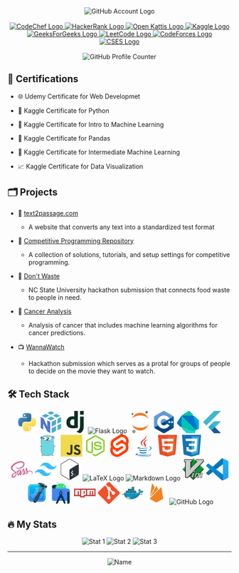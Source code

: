 <div align=center>
	<img src="https://avatars.githubusercontent.com/u/82526791?s=400&u=29d434fef6445b2dc56fe2a2da1bea4c166fa9c6&v=4" alt="GitHub Account Logo" width=100 height=100>
	<br>
	<br>
	<div style="display: flex; justify-content: space-between; align-items: center">
		<div class="main_links">
			<a href="https://www.codechef.com/users/gapprog">
				<img src="https://i.pinimg.com/originals/c5/d9/fc/c5d9fc1e18bcf039f464c2ab6cfb3eb6.jpg" alt="CodeChef Logo" width=50 height=50>
			</a>
			<a href="https://www.hackerrank.com/profile/gpprog">
				<img src="https://upload.wikimedia.org/wikipedia/commons/thumb/4/40/HackerRank_Icon-1000px.png/800px-HackerRank_Icon-1000px.png" alt="HackerRank Logo" width=50 height=50>
			</a>
			<a href="https://open.kattis.com/users/4kvs4xs9">
				<img src="https://open.kattis.com/images/site-logo?v=50ef049acd5158e8b1df78aea2008ba3" alt="Open Kattis Logo" width=50 height=50>
			</a>
			<a href="https://www.kaggle.com/gboxpro">
				<img src="https://cdn4.iconfinder.com/data/icons/logos-and-brands/512/189_Kaggle_logo_logos-512.png" alt="Kaggle Logo" width=50 height=50>
			</a>
			<a href="https://auth.geeksforgeeks.org/user/gpprog">
				<img src="https://upload.wikimedia.org/wikipedia/commons/thumb/4/43/GeeksforGeeks.svg/2560px-GeeksforGeeks.svg.png" alt="GeeksForGeeks Logo" width=85 height=50>
			</a>
			<a href="https://leetcode.com/gpprog/">
				<img src="https://leetcode.com/static/images/LeetCode_logo_rvs.png" alt="LeetCode Logo" width=50 height=50>
			</a>
			<a href="https://codeforces.com/profile/gpprog">
				<img src="https://cdn.iconscout.com/icon/free/png-256/code-forces-3629285-3031869.png" alt="CodeForces Logo" width=50 height=50>
			</a>
			<a href="https://cses.fi/user/146769">
				<img src="https://cses.fi/logo.png" alt="CSES Logo" width=120 height=60>
			</a>
		</div>
	</div>
	<br>
	<div style="display: flex; justify-content: center; align-items: center">
		<img src="https://komarev.com/ghpvc/?username=gap-prog&color=brightgreen&style=flat" alt="GitHub Profile Counter">
	</div>
</div>

## 🌟 Certifications

- 🌐 Udemy Certificate for Web Developmet

- 🐍 Kaggle Certificate for Python

- 🤖 Kaggle Certificate for Intro to Machine Learning

- 🐼 Kaggle Certificate for Pandas

- 🧠 Kaggle Certificate for Intermediate Machine Learning

- 📈 Kaggle Certificate for Data Visualization

## 🗂 Projects

- 📓 <a href="https://text2passage.com">text2passage.com</a>
	- A website that converts any text into a standardized test format

- 🥇 <a href="https://github.com/gap-prog/Competitive-Programming">Competitive Programming Repository</a>
	- A collection of solutions, tutorials, and setup settings for competitive programming.

- 🥫 <a href="https://github.com/gap-prog/Dont-Waste">Don't Waste</a>
	- NC State University hackathon submission that connects food waste to people in need.

- 🧬 <a href="https://github.com/gap-prog/Cancer-Analysis-2021">Cancer Analysis</a>
	- Analysis of cancer that includes machine learning algorithms for cancer predictions.

- 📺 <a href="https://github.com/gap-prog/Wanna-Watch">WannaWatch</a>
	- Hackathon submission which serves as a protal for groups of people to decide on the movie they want to watch.

## :hammer_and_wrench: Tech Stack

<div align=center>
	<img src="https://github.com/devicons/devicon/blob/master/icons/python/python-original.svg" alt="Python Logo" width=50 height=50>
	<img src="https://github.com/devicons/devicon/blob/master/icons/numpy/numpy-original.svg" alt="Numpy Logo" width=50 height=50>
	<img src="https://github.com/devicons/devicon/blob/master/icons/django/django-plain.svg" alt="Django Logo" width=50 height=50>
	<img src="https://miro.medium.com/max/438/1*0G5zu7CnXdMT9pGbYUTQLQ.png" alt="Flask Logo" width=75 height=50>
	<img src="https://github.com/devicons/devicon/blob/master/icons/jupyter/jupyter-original.svg" alt="Jupyter Logo" width=50 height=50>
	<img src="https://github.com/devicons/devicon/blob/master/icons/cplusplus/cplusplus-original.svg" alt="C++ Logo" width=50 height=50>
	<img src="https://github.com/devicons/devicon/blob/master/icons/dart/dart-original.svg" alt="Dart Logo" width=50 height=50>
	<img src="https://github.com/devicons/devicon/blob/master/icons/flutter/flutter-original.svg" alt="Flutter Logo" width=50 height=50>
	<img src="https://github.com/devicons/devicon/blob/master/icons/go/go-original.svg" alt="GoLang Logo" width=50 height=50>
	<img src="https://github.com/devicons/devicon/blob/master/icons/javascript/javascript-original.svg" alt="JavaScript Logo" width=50 height=50>
	<img src="https://github.com/devicons/devicon/blob/master/icons/nodejs/nodejs-original.svg" alt="NodeJS Logo" width=50 height=50>
	<img src="https://github.com/devicons/devicon/blob/master/icons/svelte/svelte-original.svg" alt="Svelte Logo" width=50 height=50>
	<img src="https://github.com/devicons/devicon/blob/master/icons/java/java-original.svg" alt="Java Logo" width=50 height=50>
	<img src="https://github.com/devicons/devicon/blob/master/icons/html5/html5-original.svg" alt="HTML5 Logo" width=50 height=50>
	<img src="https://github.com/devicons/devicon/blob/master/icons/css3/css3-original.svg" alt="CSS3 Logo" width=50 height=50>
</div>
<div align=center>
	<img src="https://github.com/devicons/devicon/blob/master/icons/sass/sass-original.svg" alt="Sass Logo" width=50 height=50>
	<img src="https://github.com/devicons/devicon/blob/master/icons/tailwindcss/tailwindcss-plain.svg" alt="TailwindCSS Logo" width=50 height=50>
	<img src="https://github.com/devicons/devicon/blob/master/icons/bash/bash-original.svg" alt="Bash Logo" width=50 height=50>
  	<img src="https://mathvault.ca/wp-content/uploads/latex-logo1.jpg" alt="LaTeX Logo" width=75 height=50>
	<img src="https://grafxflow.co.uk/storage/app/uploads/public/5ad/e5b/d9b/thumb_891_266_0_0_0_auto.png" alt="Markdown Logo" width=75 height=50>
	<img src="https://github.com/devicons/devicon/blob/master/icons/vim/vim-original.svg" alt="VIM Logo" width=50 height=50>
	<img src="https://github.com/devicons/devicon/blob/master/icons/vscode/vscode-original.svg" alt="VSCode Logo" width=50 height=50>
	<img src="https://github.com/devicons/devicon/blob/master/icons/xcode/xcode-original.svg" alt="Xcode Logo" width=50 height=50>
	<img src="https://github.com/devicons/devicon/blob/master/icons/androidstudio/androidstudio-original.svg" alt="Android Studio Logo" width=50 height=50>
	<img src="https://github.com/devicons/devicon/blob/master/icons/npm/npm-original-wordmark.svg" alt="NPM Logo" width=50 height=50>
	<img src="https://github.com/devicons/devicon/blob/master/icons/git/git-original.svg" alt="Git Logo" width=50 height=50>
	<img src="https://github.com/devicons/devicon/blob/master/icons/docker/docker-original.svg" alt="Docker Logo" width=50 height=50>
	<img src="https://github.com/devicons/devicon/blob/master/icons/firebase/firebase-plain.svg" alt="Firebase Logo" width=50 height=50>
	<img src="https://github.githubassets.com/images/modules/logos_page/GitHub-Mark.png" alt="GitHub Logo" width=50 height=50>
</div>

## :fire: My Stats
<div align=center>
  <img src="https://github-readme-stats-git-masterrstaa-rickstaa.vercel.app/api?username=gap-prog&show_icons=true&theme=tokyonight" alt="Stat 1">
  <img src="http://github-readme-streak-stats.herokuapp.com?user=gap-prog&theme=tokyonight" alt="Stat 2">
  <img src="https://github-readme-stats-git-masterrstaa-rickstaa.vercel.app/api/top-langs/?username=gap-prog&layout=compact&langs_count=10&hide=html,css,jupyter%20notebook&theme=tokyonight&card_width=445" alt="Stat 3">
</div>
<hr>
<div align=center>
  <img src="https://user-images.githubusercontent.com/82526791/212134798-43dc8308-5994-4d2a-8973-9826a2668554.png" alt="Name">
</div>
